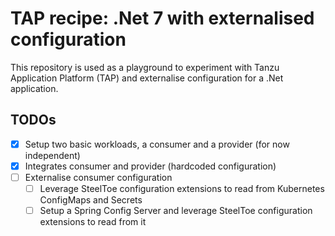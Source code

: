 # TAP recipe: .Net 7 with externalised configuration

This repository is used as a playground to experiment with Tanzu Application Platform (TAP) and externalise configuration for a 
.Net application.

## TODOs

- [x] Setup two basic workloads, a consumer and a provider (for now independent)
- [x] Integrates consumer and provider (hardcoded configuration)
- [ ] Externalise consumer configuration
    - [ ] Leverage SteelToe configuration extensions to read from Kubernetes ConfigMaps and Secrets
    - [ ] Setup a Spring Config Server and leverage SteelToe configuration extensions to read from it
